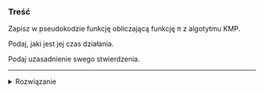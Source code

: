 ### Treść
Zapisz w pseudokodzie funkcję obliczającą funkcję π z algotytmu KMP. 

Podaj, jaki jest jej czas działania. 

Podaj uzasadnienie swego stwierdzenia.

------
<details><summary>Rozwiązanie</summary>
<p>
    
